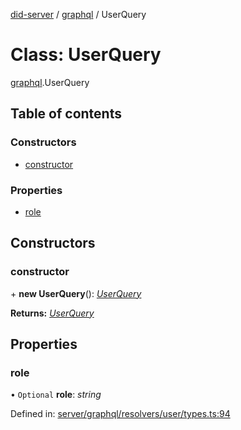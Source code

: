 [did-server](../README.md) / [graphql](../modules/graphql.md) / UserQuery

# Class: UserQuery

[graphql](../modules/graphql.md).UserQuery

## Table of contents

### Constructors

- [constructor](graphql.userquery.md#constructor)

### Properties

- [role](graphql.userquery.md#role)

## Constructors

### constructor

\+ **new UserQuery**(): [*UserQuery*](graphql.userquery.md)

**Returns:** [*UserQuery*](graphql.userquery.md)

## Properties

### role

• `Optional` **role**: *string*

Defined in: [server/graphql/resolvers/user/types.ts:94](https://github.com/Puzzlepart/did/blob/45604452/server/graphql/resolvers/user/types.ts#L94)
